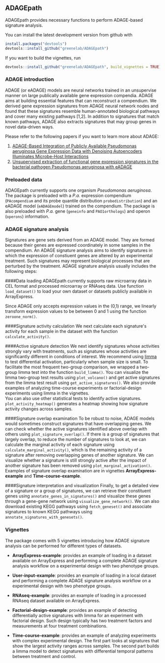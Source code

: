 ## ADAGEpath

ADAGEpath provides necessary functions to perform ADAGE-based signature analysis.

You can install the latest development version from github with
``` r
install.packages("devtools")
devtools::install_github("greenelab/ADAGEpath")
```
If you want to build the vignettes, run
``` r
devtools::install_github("greenelab/ADAGEpath", build_vignettes = TRUE)
```

### ADAGE introduction
ADAGE (or eADAGE) models are neural networks trained in an unsupervise manner on
large publically available gene expression compendia. ADAGE aims at building
essential features that can reconstruct a compendium. We derived gene expression
signatures from ADAGE neural network nodes and found that these signatures
resemble human-annotated biological pathways and cover many existing pathways
[1,2]. In addition to signatures that match known pathways, ADAGE also extracts
signatures that may group genes in novel data-driven ways.

Please refer to the following papers if you want to learn more about ADAGE:  
1. [ADAGE-Based Integration of Publicly Available Pseudomonas aeruginosa Gene
Expression Data with Denoising Autoencoders Illuminates Microbe-Host
Interactions](https://doi.org/10.1128/mSystems.00025-15)  
2. [Unsupervised extraction of functional gene expression signatures in the
bacterial pathogen Pseudomonas aeruginosa with eADAGE](
https://doi.org/10.1101/078659)

### Preloaded data
ADAGEpath currently supports one organism *Pseudomonas aeruginosa*. The package
is preloaded with a *P.a.* expression compendium (`PAcompendium` and its probe
quantile distribution `probedistribution`) and an eADAGE
model (`eADAGEmodel`) trained on the compendium. The package is also preloaded
with *P.a.* gene (`geneinfo` and `PAO1orthologs`) and operon (`operons`)
information.

### ADAGE signature analysis
Signatures are gene sets derived from an ADAGE model. They are formed because
their genes are expressed coordinately in some samples in the compendium.
An ADAGE signature analysis aims to identify signatures in which the expression
of constiuent genes are altered by an experimental treatment. Such signatures
may represent biological processes that are perturbed by the treatment. ADAGE
signature analysis usually includes the following steps:

####Data loading
ADAGEpath currently supports raw microarray data in CEL format and processed
microarray or RNAseq data. Use function `load_dataset()` to load your own
dataset or datasets publicly available in ArrayExpress.

Since ADAGE only accepts expression values in the (0,1) range, we linearly
transform expression values to be between 0 and 1 using the function
`zeroone_norm()`.

####Signature activity calculation
We next calculate each signature's activity for each sample in the dataset
with the function `calculate_activity()`.

####Active signature detection
We next identify signatures whose activities strongly vary with treatments,
such as signatures whose activities are significantly different in conditions
of interest. We recommend using 
[limma](https://bioconductor.org/packages/release/bioc/html/limma.html)
to test differential activation, particularly when sample size is small.
To facilitate the most frequent two-group comparison,
we wrapped a two-group limma test into the function `build_limma()`. You can
visualize the limma two-group test results using `plot_volcano()` and get
active signatures from the limma test result using `get_active_signatures()`.
We also provide examples of analyzing time-course experiments or factorial-design
experiments using limma in the vignettes.  
You can also use other statistical tests to identify active signatures.  
`plot_activity_heatmap()` generates a heatmap showing how signature activity
changes across samples.

####Signature overlap examination
To be robust to noise, ADAGE models would sometimes construct signatures that
have overlapping genes. We can check whether the active signatures identified above
overlap with others using `plot_signature_overlap()`. If there is a group of
signatures that largely overlap, to reduce the number of signatures to look at,
we can calculate the marginal activity of each signature using
`calculate_marginal_activity()`, which is the remaining
activity of a signature after removing overlapping genes of another signature.
We can visualize whether a signature is still strongly active after the impact
of another signature has been removed using `plot_marginal_activation()`. Examples
of signature overlap examination are in vignettes **ArrayExpress-example** and
**Time-course-example**.

####Signature interpretation and visualization
Finally, to get a detailed view of a signature or a group of signatures,
we can retrieve their constituent genes using `annotate_genes_in_signatures()`
and visualize these genes through a
gene-gene network using `visualize_gene_network()`. We can also download
existing KEGG pathways using `fetch_geneset()` and associate
signatures to known KEGG pathways using `annotate_signatures_with_genesets()`.

### Vignettes
The package comes with 5 vignettes introducing how ADAGE signature analysis
can be performed for different types of datasets.

- **ArrayExpress-example**: provides an example of loading in a dataset available
on ArrayExpress and performing a complete ADAGE signature analysis workflow on
a experimental design with two phenotype groups.

- **User-input-example**: provides an example of loading in a local dataset
and performing a complete ADAGE signature analysis workflow on
a experimental design with two phenotype groups.

- **RNAseq-example**: provides an example of loading in a processed RNAseq dataset
available on ArrayExpress.

- **Factorial-design-example**: provides an example of detecting differentially
active signatures with limma for an experiment with factorial design. Such
design typically has two treatment factors and measurements at four treatment
combinations.

- **Time-course-example**: provides an example of analyzing experiments with
complex experimental design. The first part looks at signatures that show the
largest activity ranges across samples. The second part builds a limma model to
detect signatures with differential temporal patterns between treatment
and control.

